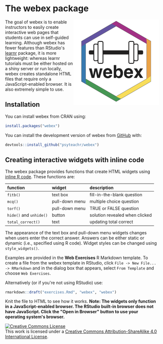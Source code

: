
<!-- README.md is generated from README.Rmd. Please edit that file -->
<link href="inst/reports/default/webex.css" rel="stylesheet" />

The webex package
=================

<img src="https://raw.githubusercontent.com/PsyTeachR/misc/master/img/webex.001.png"  style="width:280px; float: right;" />

The goal of webex is to enable instructors to easily create interactive web pages that students can use in self-guided learning. Although webex has fewer features than RStudio's [learnr](https://rstudio.github.io/learnr/) package, it is more lightweight: whereas learnr tutorials must be either hosted on a shiny server or run locally, webex creates standalone HTML files that require only a JavaScript-enabled browser. It is also extremely simple to use.

Installation
------------

You can install webex from CRAN using:

``` r
install.packages("webex")
```

You can install the development version of webex from [GitHub](https://github.com/PsyTeachR/webex) with:

``` r
devtools::install_github("psyteachr/webex")
```

Creating interactive widgets with inline code
---------------------------------------------

The webex package provides functions that create HTML widgets using [inline R code](https://github.com/rstudio/cheatsheets/raw/master/rmarkdown-2.0.pdf). These functions are:

| function                | widget         | description                    |
|:------------------------|:---------------|:-------------------------------|
| `fitb()`                | text box       | fill-in-the-blank question     |
| `mcq()`                 | pull-down menu | multiple choice question       |
| `torf()`                | pull-down menu | TRUE or FALSE question         |
| `hide()` and `unhide()` | button         | solution revealed when clicked |
| `total_correct()`       | text           | updating total correct         |

The appearance of the text box and pull-down menu widgets changes when users enter the correct answer. Answers can be either static or dynamic (i.e., specified using R code). Widget styles can be changed using `style_widgets()`.

Examples are provided in the **Web Exercises** R Markdown template. To create a file from the webex template in RStudio, click `File -> New File... -> RMarkdown` and in the dialog box that appears, select `From Template` and choose `Web Exercises`.

Alternatively (or if you're not using RStudio) use:

``` r
rmarkdown::draft("exercises.Rmd", "webex", "webex")
```

Knit the file to HTML to see how it works. **Note: The widgets only function in a JavaScript-enabled browser. The RStudio built-in browser does not have JavaScript. Click the "Open in Browser" button to use your operating system's browser.**

<a rel="license" href="http://creativecommons.org/licenses/by-sa/4.0/"><img alt="Creative Commons License" style="border-width:0" src="https://i.creativecommons.org/l/by-sa/4.0/88x31.png" /></a><br />This work is licensed under a <a rel="license" href="http://creativecommons.org/licenses/by-sa/4.0/">Creative Commons Attribution-ShareAlike 4.0 International License</a>.
